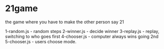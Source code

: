 # 21game
the game where you have to make the other person say 21


1-random.js - random steps
2-winner.js - decide winner
3-replay.js - replay, switching to who goes first
4-chooser.js - computer always wins going 2nd
5-chooser.js - users choose mode.
